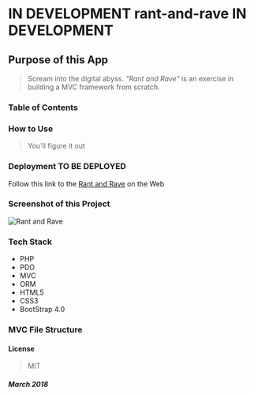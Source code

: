 # **IN DEVELOPMENT** rant-and-rave **IN DEVELOPMENT** 

## Purpose of this App

>Scream into the digital abyss. *"Rant and Rave"* is an exercise in building a MVC framework from scratch.

### Table of Contents

### How to Use

>You'll figure it out

### Deployment **TO BE DEPLOYED**

Follow this link to the [Rant and Rave](https://rant-and-rave.herokuapp.com/) on the Web 

### Screenshot of this Project

![Rant and Rave](https://raw.github.com/captnwalker/rant-and-rave/master/assets/img/screenshot1.gif "Rant and Rave")

### Tech Stack

* PHP
* PDO
* MVC
* ORM
* HTML5
* CSS3
* BootStrap 4.0

### MVC File Structure

#### License

>MIT

##### *March 2018*